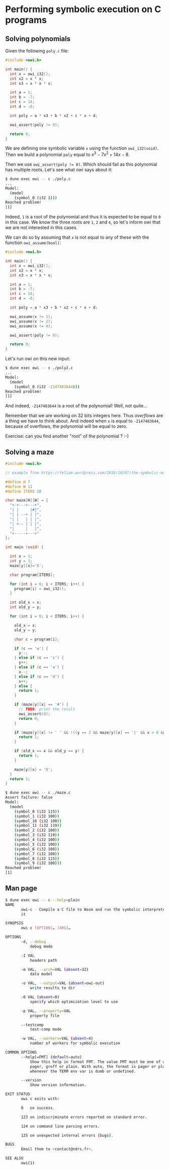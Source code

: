 # Performing symbolic execution on C programs

## Solving polynomials

Given the following `poly.c` file:

<!-- $MDX file=poly.c -->
```c
#include <owi.h>

int main() {
  int x = owi_i32();
  int x2 = x * x;
  int x3 = x * x * x;

  int a = 1;
  int b = -7;
  int c = 14;
  int d = -8;

  int poly = a * x3 + b * x2 + c * x + d;

  owi_assert(poly != 0);

  return 0;
}
```

We are defining one symbolic variable `x` using the function `owi_i32(void)`. Then we build a polynomial `poly` equal to $x^3 - 7x^2 + 14x - 8$.

Then we use `owi_assert(poly != 0)`. Which should fail as this polynomial has multiple roots. Let's see what owi says about it:

```sh
$ dune exec owi -- c ./poly.c
...
Model:
  (model
    (symbol_0 (i32 1)))
Reached problem!
[1]
```

Indeed, `1` is a root of the polynomial and thus it is expected to be equal to `0` in this case. We know the three roots are `1`, `2` and `4`, so let's inform owi that we are not interested in this cases.

We can do so by assuming that `x` is not equal to any of these with the function `owi_assume(bool)`:

<!-- $MDX file=poly2.c -->
```c
#include <owi.h>

int main() {
  int x = owi_i32();
  int x2 = x * x;
  int x3 = x * x * x;

  int a = 1;
  int b = -7;
  int c = 14;
  int d = -8;

  int poly = a * x3 + b * x2 + c * x + d;

  owi_assume(x != 1);
  owi_assume(x != 2);
  owi_assume(x != 4);

  owi_assert(poly != 0);

  return 0;
}
```

Let's run owi on this new input:


```sh
$ dune exec owi -- c ./poly2.c
...
Model:
  (model
    (symbol_0 (i32 -2147483644)))
Reached problem!
[1]
```

And indeed, `-2147483644` is a root of the polynomial! Well, not quite…

Remember that we are working on 32 bits integers here. Thus *overflows* are a thing we have to think about. And indeed when `x` is equal to `-2147483644`, because of overflows, the polynomial will be equal to zero.

Exercise: can you find another "root" of the polynomial ? :-)

## Solving a maze

<!-- $MDX file=maze.c -->
```c
#include <owi.h>

// example from https://feliam.wordpress.com/2010/10/07/the-symbolic-maze/

#define H 7
#define W 11
#define ITERS 28

char maze[H][W] = {
  "+-+---+---+",
  "| |     |#|",
  "| | --+ | |",
  "| |   | | |",
  "| +-- | | |",
  "|     |   |",
  "+-----+---+"
};

int main (void) {

  int x = 1;
  int y = 1;
  maze[y][x]='X';

  char program[ITERS];

  for (int i = 0; i < ITERS; i++) {
    program[i] = owi_i32();
  }

  int old_x = x;
  int old_y = y;

  for (int i = 0; i < ITERS; i++) {

    old_x = x;
    old_y = y;

    char c = program[i];

    if (c == 'w') {
      y--;
    } else if (c == 's') {
      y++;
    } else if (c == 'a') {
      x--;
    } else if (c == 'd') {
      x++;
    } else {
      return 1;
    }

    if (maze[y][x] == '#') {
      // TODO: print the result
      owi_assert(0);
      return 0;
    }

    if (maze[y][x] != ' ' && !((y == 2 && maze[y][x] == '|' && x > 0 && x < W))) {
      return 1;
    }

    if (old_x == x && old_y == y) {
      return 1;
    }

    maze[y][x] = 'X';
  }
  return 1;
}
```

```sh
$ dune exec owi -- c ./maze.c
Assert failure: false
Model:
  (model
    (symbol_0 (i32 115))
    (symbol_1 (i32 100))
    (symbol_10 (i32 100))
    (symbol_11 (i32 119))
    (symbol_2 (i32 100))
    (symbol_3 (i32 119))
    (symbol_4 (i32 100))
    (symbol_5 (i32 100))
    (symbol_6 (i32 100))
    (symbol_7 (i32 100))
    (symbol_8 (i32 115))
    (symbol_9 (i32 100)))
Reached problem!
[1]
```

## Man page

```sh
$ dune exec owi -- c --help=plain
NAME
       owi-c - Compile a C file to Wasm and run the symbolic interpreter on
       it

SYNOPSIS
       owi c [OPTION]… [ARG]…

OPTIONS
       -d, --debug
           debug mode

       -I VAL
           headers path

       -m VAL, --arch=VAL (absent=32)
           data model

       -o VAL, --output=VAL (absent=owi-out)
           write results to dir

       -O VAL (absent=0)
           specify which optimization level to use

       -p VAL, --property=VAL
           property file

       --testcomp
           test-comp mode

       -w VAL, --workers=VAL (absent=4)
           number of workers for symbolic execution

COMMON OPTIONS
       --help[=FMT] (default=auto)
           Show this help in format FMT. The value FMT must be one of auto,
           pager, groff or plain. With auto, the format is pager or plain
           whenever the TERM env var is dumb or undefined.

       --version
           Show version information.

EXIT STATUS
       owi c exits with:

       0   on success.

       123 on indiscriminate errors reported on standard error.

       124 on command line parsing errors.

       125 on unexpected internal errors (bugs).

BUGS
       Email them to <contact@ndrs.fr>.

SEE ALSO
       owi(1)

```
